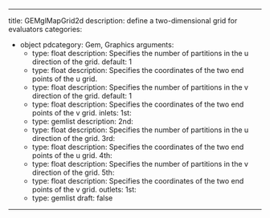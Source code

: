 
---
title: GEMglMapGrid2d
description: define a two-dimensional grid for evaluators
categories:
  - object
pdcategory: Gem, Graphics
arguments:
    - type: float
      description: Specifies the number of partitions in the u direction of the grid.
      default: 1
    - type: float
      description: Specifies the coordinates of the two end points of the u grid.
    - type: float
      description: Specifies the number of partitions in the v direction of the grid.
      default: 1
    - type: float
      description: Specifies the coordinates of the two end points of the v grid.
inlets:
  1st:
    - type: gemlist
      description:
  2nd:
    - type: float
      description: Specifies the number of partitions in the u direction of the grid.
  3rd:
    - type: float
      description: Specifies the coordinates of the two end points of the u grid.
  4th:
    - type: float
      description: Specifies the number of partitions in the v direction of the grid.
  5th:
    - type: float
      description: Specifies the coordinates of the two end points of the v grid.
outlets:
  1st:
    - type: gemlist
draft: false
---

